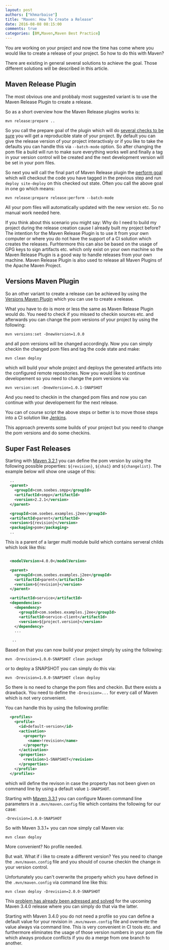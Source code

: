 ```yaml
---
layout: post
authors: ["khmarbaise"]
title: "Maven: How To Create a Release"
date: 2016-08-08 08:15:00
comments: true
categories: [BM,Maven,Maven Best Practice]
---
```

You are working on your project and now the time has come where you would like
to create a release of your project. So how to do this with Maven?

There are existing in general several solutions to achieve the goal. 
Those different solutions will be described in this article.

Maven Release Plugin
--------------------

The most obvious one and probbaly most suggested variant is to use the Maven
Release Plugin to create a release.

So as a short overview how the Maven Release plugins works is:

``` 
mvn release:prepare ..
```

So you call the prepare goal of the plugin which will do [several checks to be
sure][maven-release-plugin-prepare] you will get a reproducible state of your
project. By default you can give the release version of your project
interactivaly or if you like to take the defaults you can handle this via
`--batch-mode` option. So after changing the pom file a build will run to make
sure everything works well and finally a tag in your version control will be
created and the next development version will be set in your pom files. 

So next you will call the final part of Maven Release plugin the [perform
goal][maven-release-plugin-perform] which will checkout the code you have tagged 
in the previous step and run `deploy site-deploy` on this checked out state. 
Often you call the above goal in one go which means:

``` 
mvn release:prepare release:perform --batch-mode
```

All your pom files will automatically updated with the new version etc. So no
manual work needed here.

If you think about this scenario you might say: Why do I need to build my
project during the release creation cause I already built my project before?
The intention for the Maven Release Plugin is to use it from your own computer
or where you do not have the support of a CI solution which creates the
releases. Furhtermore this can also be based on the usage of GPG keys to sign
artifacts etc. which only exist on your own machine so the Maven Release Plugin
is a good way to handle releases from your own machine.  Maven Release Plugin
is also used to release all Maven Plugins of the Apache Maven Project.


Versions Maven Plugin
---------------------

So an other variant to create a release can be achieved by using the [Versions
Maven Plugin][versions-maven-plugin] which you can use to create a release.

What you have to do is more or less the same as Maven Release Plugin would do.
You need to check if you missed to checkin sources etc. and afterwards you can
change the pom versions of your project by using the following:

```
mvn versions:set -DnewVersion=1.0.0
```
and all pom versions will be changed accordingly. Now you can simply checkin
the changed pom files and tag the code state and make:

```
mvn clean deploy
```
which will build your whole project and deploys the generated artifacts into
the configured remote repositories. Now you would like to continue developement
so you need to change the pom versions via:

```
mvn version:set -DnewVersion=1.0.1-SNAPSHOT
```
And you need to checkin in the changed pom files and now you can continue with
your developement for the next release.

You can of course script the above steps or better is to move those steps into
a CI solution like [Jenkins][jenkins].

This approach prevents some builds of your project but you need to change
the pom versions and do some checkins.

Super Fast Releases
-------------------

Starting with [Maven 3.2.1][maven-release-notes-3.2.1] you can define the pom
version by using the following possible properties: `${revision}`, `${sha1}`
and `${changelist}`. The example below will show one usage of this:

``` xml
  ..
  <parent>
    <groupId>com.soebes.smpp</groupId>
    <artifactId>smpp</artifactId>
    <version>2.2.1</version>
  </parent>

  <groupId>com.soebes.examples.j2ee</groupId>
  <artifactId>parent</artifactId>
  <version>${revision}</version>
  <packaging>pom</packaging>
  ..

```
This is a parent of a larger multi module build which contains serveral childs which look
like this:

``` xml

  <modelVersion>4.0.0</modelVersion>

  <parent>
    <groupId>com.soebes.examples.j2ee</groupId>
    <artifactId>parent</artifactId>
    <version>${revision}</version>
  </parent>

  <artifactId>service</artifactId>
  <dependencies>
    <dependency>
      <groupId>com.soebes.examples.j2ee</groupId>
      <artifactId>service-client</artifactId>
      <version>${project.version}</version>
    </dependency>
    ...

   ..
```
Based on that you can now build your project simply by using the following:

```
mvn -Drevision=1.0.0-SNAPSHOT clean package
```
or to deploy a SNAPSHOT you can simply do this via:
```
mvn -Drevision=1.0.0-SNAPSHOT clean deploy
```
So there is no need to change the pom files and checkin. But there exists a
drawback. You need to define the `-Drevision=...` for every call of Maven which
is not very convenient.

You can handle this by using the following profile:

``` xml
  <profiles>
    <profile>
      <id>default-version</id>
      <activation>
        <property>
          <name>!revision</name>
        </property>
      </activation>
      <properties>
        <revision>1-SNAPSHOT</revision>
      </properties>
    </profile>
  </profiles>
```
which will define the revison in case the property has not been given on
command line by using a default value `1-SNAPSHOT`.

Starting with [Maven 3.3.1][maven-release-notes-3.3.1] you can configure Maven
command line parameters in a `.mvn/maven.config` file which contains the
following for our case:

```
-Drevision=1.0.0-SNAPSHOT
```
So with Maven 3.3.1+ you can now simply call Maven via:

```
mvn clean deploy
```
More convenient? No profile needed.

But wait. What if i like to create a different version? Yes you need to change
the `.mvn/maven.config` file and you should of course checkin the change in your
version control.

Unfortunately you can't overwrite the property which you have defined in the
`.mvn/maven.config` via command line like this:

```
mvn clean deploy -Drevision=2.0.0-SNAPSHOT
```

This [problem has already been adressed and solved][MNG-6078] for the upcoming
Maven 3.4.0 release where you can simply do that via the latter.

Starting with Maven 3.4.0 you do not need a profile so you can define a default
value for your revision in `.mvn/maven.config` file and overwrite the value
always via command line. This is very convenient in CI tools etc. and furthermore
eliminates the usage of those version numbers in your pom file which always 
produce conflicts if you do a merge from one branch to another.


[maven-release-plugin]: https://maven.apache.org/plugins/maven-release-plugin/
[maven-release-plugin-prepare]: https://maven.apache.org/maven-release/maven-release-plugin/examples/prepare-release.html
[maven-release-plugin-perform]: https://maven.apache.org/maven-release/maven-release-plugin/examples/perform-release.html
[versions-maven-plugin]: http://www.mojohaus.org/versions-maven-plugin/
[jenkins]: https://jenkins.io/
[MNG-6078]: https://issues.apache.org/jira/browse/MNG-6078
[maven-release-notes-3.2.1]: https://maven.apache.org/docs/3.2.1/release-notes.html#Continuous_delivery_friendly_versions
[maven-release-notes-3.3.1]: https://maven.apache.org/docs/3.3.1/release-notes.html#JVM_and_Command_Line_Options

